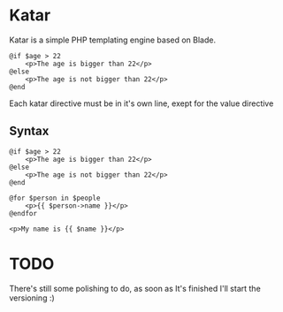 # Katar
Katar is a simple PHP templating engine based on Blade. 

    @if $age > 22
        <p>The age is bigger than 22</p>
    @else
        <p>The age is not bigger than 22</p>
    @end

Each katar directive must be in it's own line, exept for the value directive

## Syntax

    @if $age > 22
        <p>The age is bigger than 22</p>
    @else
        <p>The age is not bigger than 22</p>
    @end

    @for $person in $people
        <p>{{ $person->name }}</p>
    @endfor

    <p>My name is {{ $name }}</p>

# TODO
There's still some polishing to do, as soon as It's finished I'll start the
versioning :)
